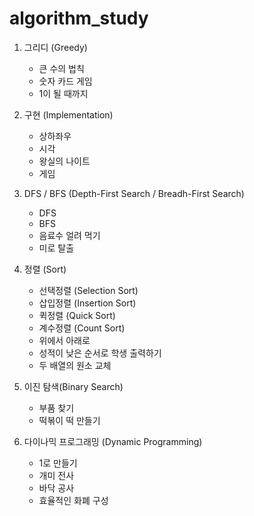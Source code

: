 # algorithm_study

1. 그리디 (Greedy)
    - 큰 수의 법칙
    - 숫자 카드 게임
    - 1이 될 때까지

2. 구현 (Implementation)
   - 상하좌우
   - 시각
   - 왕실의 나이트
   - 게임 

3. DFS / BFS (Depth-First Search / Breadh-First Search)
   - DFS
   - BFS
   - 음료수 얼려 먹기
   - 미로 탈출

4. 정렬 (Sort)
   - 선택정렬 (Selection Sort)
   - 삽입정렬 (Insertion Sort)
   - 퀵정렬 (Quick Sort)
   - 계수정렬 (Count Sort)
   - 위에서 아래로
   - 성적이 낮은 순서로 학생 출력하기
   - 두 배열의 원소 교체

5. 이진 탐색(Binary Search)
   - 부품 찾기
   - 떡볶이 떡 만들기

6. 다이나믹 프로그래밍 (Dynamic Programming)
   - 1로 만들기
   - 개미 전사
   - 바닥 공사
   - 효율적인 화폐 구성
